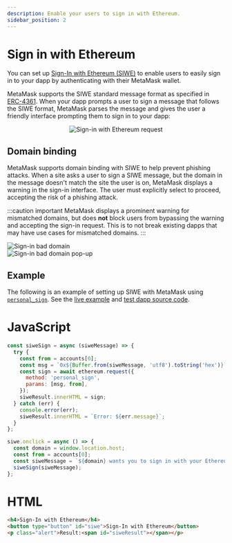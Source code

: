 ```yaml
---
description: Enable your users to sign in with Ethereum.
sidebar_position: 2
---
```


# Sign in with Ethereum

You can set up [Sign-In with Ethereum (SIWE)](https://docs.login.xyz/) to enable users to easily 
sign in to your dapp by authenticating with their MetaMask wallet.

MetaMask supports the SIWE standard message format as specified in [ERC-4361](https://eips.ethereum.org/EIPS/eip-4361).
When your dapp prompts a user to sign a message that follows the SIWE format,
MetaMask parses the message and gives the user a friendly interface prompting them to sign in to
your dapp:

<p align="center">
    <img src={require("../../assets/siwe.png").default} alt="Sign-in with Ethereum request" style={{border: '1px solid black'}} />
</p>

## Domain binding

MetaMask supports domain binding with SIWE to help prevent phishing attacks.
When a site asks a user to sign a SIWE message, but the domain in the message doesn't match the site
the user is on, MetaMask displays a warning in the sign-in interface.
The user must explicitly select to proceed, accepting the risk of a phishing attack.

:::caution important
MetaMask displays a prominent warning for mismatched domains, but does **not** block users from
bypassing the warning and accepting the sign-in request.
This is to not break existing dapps that may have use cases for mismatched domains.
:::

<div class="row">
    <div class="column">
        <img src={require("../../assets/siwe-bad-domain.png").default} alt="Sign-in bad domain" style={{border: '1px solid black'}} />
    </div>
    <div class="column">
        <img src={require("../../assets/siwe-bad-domain-2.png").default} alt="Sign-in bad domain pop-up" style={{border: '1px solid black'}} />
    </div>
</div>

## Example

The following is an example of setting up SIWE with MetaMask using
[`personal_sign`](/wallet/reference/personal_sign).
See the [live example](https://metamask.github.io/test-dapp/#siwe) and
[test dapp source code](https://github.com/MetaMask/test-dapp).

<!--tabs-->

# JavaScript

```javascript
const siweSign = async (siweMessage) => {
  try {
    const from = accounts[0];
    const msg = `0x${Buffer.from(siweMessage, 'utf8').toString('hex')}`;
    const sign = await ethereum.request({
      method: 'personal_sign',
      params: [msg, from],
    });
    siweResult.innerHTML = sign;
  } catch (err) {
    console.error(err);
    siweResult.innerHTML = `Error: ${err.message}`;
  }
};

siwe.onclick = async () => {
  const domain = window.location.host;
  const from = accounts[0];
  const siweMessage = `${domain} wants you to sign in with your Ethereum account:\n${from}\n\nI accept the MetaMask Terms of Service: https://community.metamask.io/tos\n\nURI: https://${domain}\nVersion: 1\nChain ID: 1\nNonce: 32891757\nIssued At: 2021-09-30T16:25:24.000Z`;
  siweSign(siweMessage);
};
```

# HTML

```html
<h4>Sign-In with Ethereum</h4>
<button type="button" id="siwe">Sign-In with Ethereum</button>
<p class="alert">Result:<span id="siweResult"></span></p>
```

<!--/tabs-->
